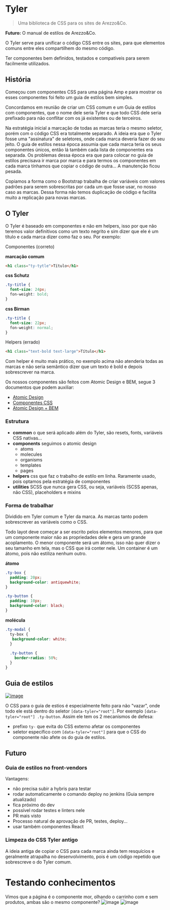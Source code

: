 # Tyler

> Uma biblioteca de CSS para os sites de Arezzo&Co.

**Futuro:** O manual de estilos de Arezzo&Co.

O Tyler serve para unificar o código CSS entre os sites, para que elementos comuns entre eles compartilhem do mesmo código.

Ter componentes bem definidos, testados e compatíveis para serem facilmente utilizados.

## História

Começou com componentes CSS para uma página Amp e para mostrar os esses componentes foi feito um guia de estilos bem simples.

Concordamos em reunião de criar um CSS comum e um Guia de estilos com componentes, que o nome dele seria Tyler e que todo CSS dele seria prefixado para não conflitar com os já existentes ou de terceiros.

Na estratégia inicial a marcação de todas as marcas teria o mesmo seletor, porém com o código CSS era totalmente separado. A ideia era que o Tyler fosse uma "assinatura" de seletores, onde cada marca deveria fazer do seu jeito. O guia de estilos nessa época assumia que cada marca teria os seus componentes únicos, então lá também cada lista de componentes era separada. Os problemas dessa época era que para colocar no guia de estilos precisava ir marca por marca e para termos os componentes em cada marca tínhamos que copiar o código de outra... A manutenção ficou pesada.

Copiamos a forma como o Bootstrap trabalha de criar variáveis com valores padrões para serem sobrescritas por cada um que fosse usar, no nosso caso as marcas. Dessa forma não temos duplicação de código e facilita muito a replicação para novas marcas.

## O Tyler

O Tyler é baseado em componentes e não em helpers, isso por que não teremos valor definitivos como um texto negrito e sim dizer que ele é um título e cada marca dizer como faz o seu. Por exemplo:

Componentes (correto)

**marcação comum**
```html
<h1 class="ty-tytle">Título</h1>
```

**css Schutz**
```css
.ty-title {
  font-size: 24px;
  fon-weight: bold;
}
```

**css Birman**
```css
.ty-title {
  font-size: 22px;
  fon-weight: normal;
}
```

Helpers (errado)

```html
<h1 class="text-bold text-large">Título</h1>
```

Com helper é muito mais prático, no exemplo acima não atenderia todas as marcas e não seria semântico dizer que um texto é bold e depois sobrescrever na marca.

Os nossos componentes são feitos com Atomic Design e BEM, segue 3 documentos que podem auxiliar:

- [Atomic Design](https://github.com/jomarcardoso/dojo-AtomicDesign)
- [Componentes CSS](https://github.com/jomarcardoso/dojo-css-components)
- [Atomic Design + BEM](https://github.com/jomarcardoso/dojo-atomic-and-bem)

### Estrutura

- **common** o que será aplicado além do Tyler, são resets, fonts, variáveis CSS nativas...
- **components** seguimos o atomic design
  - atoms
  - molecules
  - organisms
  - templates
  - pages
- **helpers** css que faz o trabalho de estilo em linha. Raramente usado, pois optamos pela estratégia de componentes
- **utilities** SCSS que nunca gera CSS, ou seja, variáveis (SCSS apenas, não CSS), placeholders e mixins

### Forma de trabalhar

Dívidido em Tyler comum e Tyler da marca. As marcas tanto podem sobrescrever as variáveis como o CSS.

Todo layot deve começar a ser escrito pelos elementos menores, para que um componente maior não as propriedades dele e gera um grande acoplamento. O menor componente será um átomo, isso não quer dizer o seu tamanho em tela, mas o CSS que irá conter nele. Um container é um átomo, pois não estiliza nenhum outro.

**átomo**
```scss
.ty-box {
  padding: 20px;
  background-color: antiquewhite;
}

.ty-button {
  padding: 10px;
  background-color: black;
}
```

**molécula**

```scss
.ty-modal {
  ty-box {
   background-color: white;
  }
  
  .ty-button {
    border-radius: 50%;
  }
}
```

## Guia de estilos

[![image](https://user-images.githubusercontent.com/27368585/99832621-9654b580-2b3f-11eb-92b4-93c4d19b53e1.png)](https://tyler.surge.sh/)

O CSS para o guia de estios é especialmente feito para não "vazar", onde todo ele está dentro do seletor `[data-tyler="root"]`. Por exemplo `[data-tyler="root"] .ty-button`. Assim ele tem os 2 mecanismos de defesa:
- prefixo `ty-` que evita do CSS externo afetar os componentes
- seletor específico com `[data-tyler="root"]` para que o CSS do componente não afete os do guia de estilos. 

## Futuro

### Guia de estilos no front-vendors

Vantagens:

- não precisa subir a hybris para testar
- rodar automaticamente o comando deploy no jenkins (Guia sempre atualizado)
- fica próximo do dev
- possível rodar testes e linters nele
- PR mais visto
- Processo natural de aprovação de PR, testes, deploy...
- usar também componentes React

### Limpeza do CSS Tyler antigo

A ideia antiga de copiar o CSS para cada marca ainda tem resquícios e geralmente atrapalha no desenvolvimento, pois é um código repetido que sobrescreve o do Tyler comum.

# Testando conhecimentos

Vimos que a página é o componente mor, olhando o carrinho com e sem produtos, ambas são o mesmo componente?
![image](https://user-images.githubusercontent.com/27368585/99838604-2b5bac80-2b48-11eb-882c-a56df8a6beed.png)
![image](https://user-images.githubusercontent.com/27368585/99838692-4c240200-2b48-11eb-8ab8-e735d4cd8af3.png)

